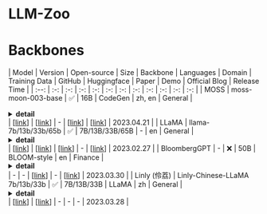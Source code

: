 # LLM-Zoo

# Backbones

| Model        | Version                        | Open-source | Size           | Backbone    | Languages | Domain  | Training Data                                                                                                                                                                                                                                                                     | GitHub                                              | Huggingface                                                       | Paper                                      | Demo                                | Official Blog                                                                                          | Release Time |
| :--: | :-: | :-: | :-: | :-: | :-: | :-: | :-: | :-: | :-: | :-: | :-: |
| MOSS         | moss-moon-003-base             | ✅           | 16B            | CodeGen     | zh, en    | General | <details><summary><b>detail</b></summary>100B Chinese tokens and 20B English tokens </details>                                                                                                                                                                                                                                       | [[link](https://github.com/OpenLMLab/MOSS)]         | [[link](https://huggingface.co/fnlp/moss-moon-003-base)]          | \-                                         | [[link](https://moss.fastnlp.top/)] | [[link](https://txsun1997.github.io/blogs/moss.html)]                                                  | 2023.04.21   |
| LLaMA        | llama-7b/13b/33b/65b           | ✅           | 7B/13B/33B/65B | \-          | en        | General | <details><summary><b>detail</b></summary>1T tokens (English CommonCrawl, C4, Github, Wikipedia, Gutenberg and Books3, ArXiv, Stack Exchange) </details>                                                                                                                                                                              | [[link](https://github.com/facebookresearch/llama)] | [[link](https://huggingface.co/decapoda-research/llama-7b-hf)]    | [[link](https://arxiv.org/abs/2302.13971)] | \-                                  | [[link](https://ai.facebook.com/blog/large-language-model-llama-meta-ai/)]                             | 2023.02.27   |
| BloombergGPT | \-                             | ❌           | 50B            | BLOOM-style | en        | Finance | <details><summary><b>detail</b></summary>363B financial datasets (web, news, filings, press, bloomberg) and 345B public datasets (PILE, C4, wikipedia) </details>                                                                                                                                                                    | \-                                                  | \-                                                                | [[link](https://arxiv.org/abs/2303.17564)] | \-                                  | [[link](https://www.bloomberg.com/company/press/bloomberggpt-50-billion-parameter-llm-tuned-finance/)] | 2023.03.30   |
| Linly (伶荔)   | Linly-Chinese-LLaMA 7b/13b/33b | ✅           | 7B/13B/33B     | LLaMA       | zh        | General | <details><summary><b>detail</b></summary>Chinese-English parallel corpora [[link](https://statmt.org/wmt18/translation-task.html#download)], Chinese Wikipedia, community interaction, news data [[link](https://github.com/CLUEbenchmark/CLUECorpus2020)], scientific literature [[link](https://github.com/ydli-ai/CSL)] </details>| [[link](https://github.com/CVI-SZU/Linly)]          | [[link](https://huggingface.co/P01son/Linly-Chinese-LLaMA-7b-hf)] | \-                                         | \-                                  | \-                                                                                                     | 2023.03.28   |
